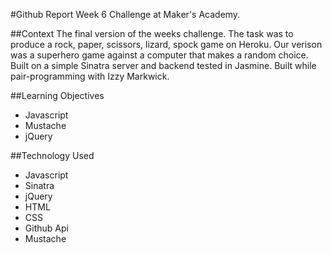 #Github Report
Week 6 Challenge at Maker's Academy.

##Context
The final version of the weeks challenge. The task was to produce a rock, paper, scissors, lizard, spock game on Heroku. Our verison was a superhero game against a computer that makes a random choice. Built on a simple Sinatra server and backend tested in Jasmine. Built while pair-programming with Izzy Markwick.

##Learning Objectives
- Javascript
- Mustache
- jQuery

##Technology Used
- Javascript
- Sinatra
- jQuery
- HTML
- CSS
- Github Api
- Mustache